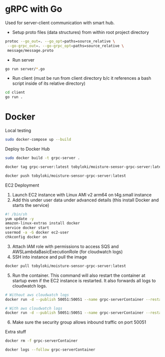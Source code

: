 # gRPC with Go

Used for server-client communication with smart hub.

- Setup proto files (data structures) from within root project directory

```bash
protoc --go_out=. --go_opt=paths=source_relative \
 --go-grpc_out=. --go-grpc_opt=paths=source_relative \
 message/message.proto
```

- Run server

```bash
go run server/*.go
```

- Run client (must be run from client directory b/c it references a bash script inside of its relative directory)

```bash
cd client
go run .
```

# Docker

Local testing

```bash
sudo docker-compose up --build
```

Deploy to Docker Hub

```bash
sudo docker build -t grpc-server .

docker tag grpc-server:latest tobyloki/moisture-sensor-grpc-server:latest

docker push tobyloki/moisture-sensor-grpc-server:latest
```

EC2 Deployment

1. Launch EC2 instance with Linux AMI v2 arm64 on t4g.small instance
2. Add this under user data under advanced details (this install Docker and starts the service)

```bash
#! /bin/sh
yum update -y
amazon-linux-extras install docker
service docker start
usermod -a -G docker ec2-user
chkconfig docker on
```

3. Attach IAM role with permissions to access SQS and AWSLambdaBasicExecutionRole (for cloudwatch logs)
4. SSH into instance and pull the image

```bash
docker pull tobyloki/moisture-sensor-grpc-server:latest
```

5. Run the container. This command will also restart the container at startup even if the EC2 instance is restarted. It also forwards all logs to cloudwatch logs.

```bash
# Without aws cloudwatch logs
docker run -d --publish 50051:50051 --name grpc-serverContainer --restart unless-stopped tobyloki/moisture-sensor-grpc-server:latest

# With aws cloudwatch logs
docker run -d --publish 50051:50051 --name grpc-serverContainer --restart unless-stopped --log-driver=awslogs --log-opt awslogs-region=us-west-2 --log-opt awslogs-group=moisture-sensor-grpc-server --log-opt awslogs-create-group=true tobyloki/moisture-sensor-grpc-server:latest
```

6. Make sure the security group allows inbound traffic on port 50051

Extra stuff

```bash
docker rm -f grpc-serverContainer

docker logs --follow grpc-serverContainer
```
